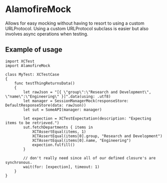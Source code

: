 # AlamofireMock

Allows for easy mocking without having to resort to using a custom URLProtocol. Using a custom URLProtocol subclass is easier but also involves async operations when testing.

## Example of usage

```
import XCTest
import AlamofireMock

class MyTest: XCTestCase
{
    func testThingReturnsData()
    {
        let rawJson = "[{ \"group\":\"Research and Development\", \"name\":\"Engineering\" }]".data(using: .utf8)
        let manager = SessionManagerMock(responseStore: DefaultResponseStore(data: rawJson))
        let sut = SomeAPI(manager: manager)
        
        let expection = XCTestExpectation(description: "Expecting items to be retrieved.")
        sut.fetchDepartments { items in
            XCTAssertEqual(items, 1)
            XCTAssertEqual(items[0].group, "Research and Development")
            XCTAssertEqual(items[0].name, "Engineering")
            expection.fulfill()
        }
        
        // don't really need since all of our defined closure's are synchronous.
        wait(for: [expection], timeout: 1)
    }
}
```
